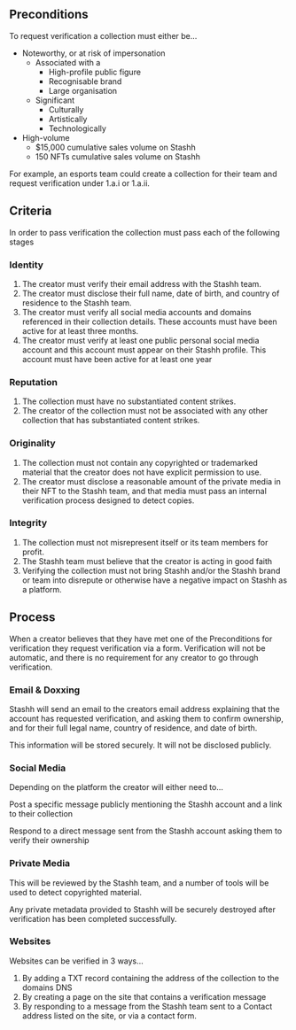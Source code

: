 ## Preconditions

To request verification a collection must either be…

- Noteworthy, or at risk of impersonation
  - Associated with a
    - High-profile public figure
    - Recognisable brand
    - Large organisation
  - Significant
    - Culturally
    - Artistically
    - Technologically
- High-volume
  - $15,000 cumulative sales volume on Stashh
  - 150 NFTs cumulative sales volume on Stashh

For example, an esports team could create a collection for their team and request verification under 1.a.i or 1.a.ii.

## Criteria

In order to pass verification the collection must pass each of the following stages

### Identity

1. The creator must verify their email address with the Stashh team.
2. The creator must disclose their full name, date of birth, and country of residence to the Stashh team.
3. The creator must verify all social media accounts and domains referenced in their collection details. These accounts must have been active for at least three months.
4. The creator must verify at least one public personal social media account and this account must appear on their Stashh profile. This account must have been active for at least one year

### Reputation

1. The collection must have no substantiated content strikes.
2. The creator of the collection must not be associated with any other collection that has substantiated content strikes.

### Originality

1. The collection must not contain any copyrighted or trademarked material that the creator does not have explicit permission to use.
2. The creator must disclose a reasonable amount of the private media in their NFT to the Stashh team, and that media must pass an internal verification process designed to detect copies.

### Integrity

1. The collection must not misrepresent itself or its team members for profit.
2. The Stashh team must believe that the creator is acting in good faith
3. Verifying the collection must not bring Stashh and/or the Stashh brand or team into disrepute or otherwise have a negative impact on Stashh as a platform.

## Process

When a creator believes that they have met one of the Preconditions for verification they request verification via a form. Verification will not be automatic, and there is no requirement for any creator to go through verification.

### Email & Doxxing

Stashh will send an email to the creators email address explaining that the account has requested verification, and asking them to confirm ownership, and for their full legal name, country of residence, and date of birth.

This information will be stored securely. It will not be disclosed publicly.

### Social Media

Depending on the platform the creator will either need to…

Post a specific message publicly mentioning the Stashh account and a link to their collection

Respond to a direct message sent from the Stashh account asking them to verify their ownership

### Private Media

This will be reviewed by the Stashh team, and a number of tools will be used to detect copyrighted material.

Any private metadata provided to Stashh will be securely destroyed after verification has been completed successfully.

### Websites

Websites can be verified in 3 ways…

1. By adding a TXT record containing the address of the collection to the domains DNS
2. By creating a page on the site that contains a verification message
3. By responding to a message from the Stashh team sent to a Contact address listed on the site, or via a contact form.
